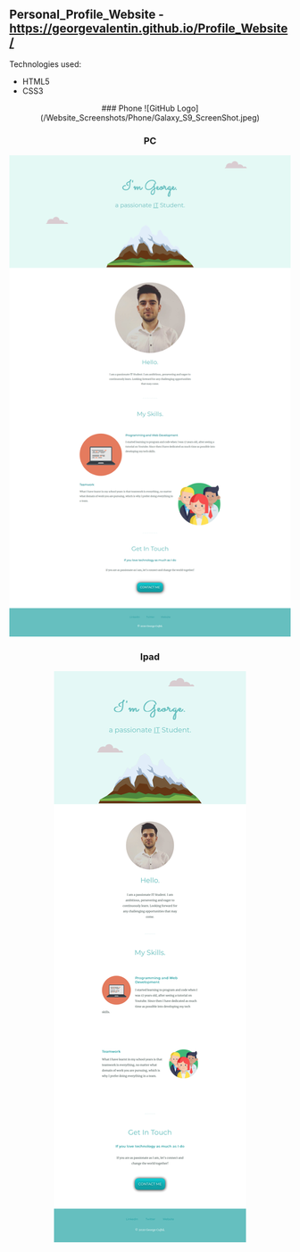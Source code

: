 ## Personal_Profile_Website - https://georgevalentin.github.io/Profile_Website/

Technologies used: 
- HTML5
- CSS3

<div align="center">
### Phone
![GitHub Logo](/Website_Screenshots/Phone/Galaxy_S9_ScreenShot.jpeg)

### PC
![GitHub Logo](/Website_Screenshots/PC/Laptop_ScreenShot.png)

### Ipad
![GitHub Logo](/Website_Screenshots/Ipad/Ipad_ScreenShot-1.jpg)
</div>
